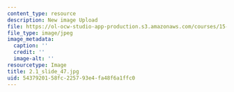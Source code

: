 ```yaml
---
content_type: resource
description: New image Upload
file: https://ol-ocw-studio-app-production.s3.amazonaws.com/courses/15-s21-nuts-and-bolts-of-business-plans-january-iap-2014/5437920158fc225793e4fa48f6a1ffc0_2.1_slide_47.jpg
file_type: image/jpeg
image_metadata:
  caption: ''
  credit: ''
  image-alt: ''
resourcetype: Image
title: 2.1_slide_47.jpg
uid: 54379201-58fc-2257-93e4-fa48f6a1ffc0
---
```

